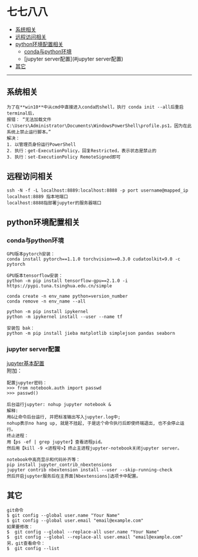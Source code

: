 # 七七八八

- [系统相关](#系统相关)
- [远程访问相关](#远程访问相关)
- [python环境配置相关](#python环境配置相关)
  - [conda与python环境](#conda与python环境)
  - [jupyter server配置](#jupyter server配置)
- [其它](#其它)
***

## 系统相关
```
为了在**win10**中从cmd中直接进入conda的shell，执行 conda init --all后重启terminal后，
报错： “无法加载文件 C:\Users\Administrator\Documents\WindowsPowerShell\profile.ps1，因为在此系统上禁止运行脚本。” 
解决：
1. 以管理员身份运行PowerShell
2. 执行：get-ExecutionPolicy，回复Restricted，表示状态是禁止的
3. 执行：set-ExecutionPolicy RemoteSigned即可
```

## 远程访问相关
```
ssh -N -f -L localhost:8889:localhost:8888 -p port username@mapped_ip  
localhost:8889 指本地端口   
localhost:8888指部署jupyter的服务器端口  
```

## python环境配置相关
### conda与python环境
```
GPU版本pytorch安装：  
conda install pytorch==1.1.0 torchvision==0.3.0 cudatoolkit=9.0 -c pytorch

GPU版本tensorflow安装：  
python -m pip install tensorflow-gpu==2.1.0 -i https://pypi.tuna.tsinghua.edu.cn/simple

conda create -n env_name python=version_number
conda remove -n env_name --all

python -m pip install ipykernel  
python -m ipykernel install --user --name tf

安装包 bak：
python -m pip install jieba matplotlib simplejson pandas seaborn
```
### jupyter server配置
[jupyter基本配置](https://www.cnblogs.com/wxiaoli/p/10648251.html)   
附加：
```
配置jupyter密码：  
>>> from notebook.auth import passwd  
>>> passwd() 

后台运行jupyter: nohup jupyter notebook &  
解释:   
用&让命令后台运行, 并把标准输出写入jupyter.log中;  
nohup表示no hang up, 就是不挂起, 于是这个命令执行后即使终端退出, 也不会停止运行。  
终止进程：  
用【ps -ef | grep jupyter】查看进程pid。 
然后用【kill -9 <进程号>】终止主进程jupyter-notebook关闭jupyter server。   

notebook中高亮显示和代码补齐等：
pip install jupyter_contrib_nbextensions
jupyter contrib nbextension install --user --skip-running-check
然后开启jupyter服务后在主界面[Nbextensions]选项卡中配置。
```

## 其它
```
git命令
$ git config --global user.name "Your Name"
$ git config --global user.email "email@example.com"
如果要修改：
$  git config --global --replace-all user.name "Your Name"
$  git config --global --replace-all user.email "email@example.com" 
另，git查看命令： 
$  git config --list 
```
